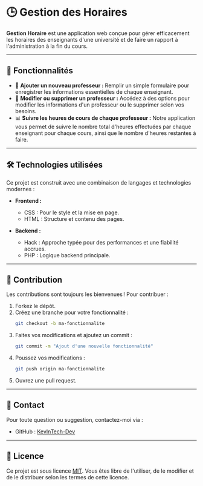 # 🕒 Gestion des Horaires

**Gestion Horaire** est une application web conçue pour gérer efficacement les horaires des enseignants d'une université et de faire un rapport à l'administration à la fin du cours.

---

## 🌟 Fonctionnalités

- 👥 **Ajouter un nouveau professeur :** Remplir un simple formulaire pour enregistrer les informations essentielles de chaque enseignant.
- 🔄 **Modifier ou supprimer un professeur :** Accédez à des options pour modifier les informations d'un professeur ou le supprimer selon vos besoins.
- 📊 **Suivre les heures de cours de chaque professeur :** Notre application vous permet de suivre le nombre total d'heures effectuées par chaque enseignant pour chaque cours, ainsi que le nombre d'heures restantes à faire.

---

## 🛠️ Technologies utilisées

Ce projet est construit avec une combinaison de langages et technologies modernes :

- **Frontend :**
  - CSS  : Pour le style et la mise en page.
  - HTML : Structure et contenu des pages.
  
- **Backend :**
  - Hack  : Approche typée pour des performances et une fiabilité accrues.
  - PHP  : Logique backend principale.

---

## 🤝 Contribution

Les contributions sont toujours les bienvenues ! Pour contribuer :
1. Forkez le dépôt.
2. Créez une branche pour votre fonctionnalité :
   ```bash
   git checkout -b ma-fonctionnalite
   ```
3. Faites vos modifications et ajoutez un commit :
   ```bash
   git commit -m "Ajout d'une nouvelle fonctionnalité"
   ```
4. Poussez vos modifications :
   ```bash
   git push origin ma-fonctionnalite
   ```
5. Ouvrez une pull request.

---

## 📧 Contact

Pour toute question ou suggestion, contactez-moi via :
- GitHub : [KevInTech-Dev](https://github.com/KevInTech-Dev)

---

## 📜 Licence

Ce projet est sous licence [MIT](LICENSE). Vous êtes libre de l'utiliser, de le modifier et de le distribuer selon les termes de cette licence.
